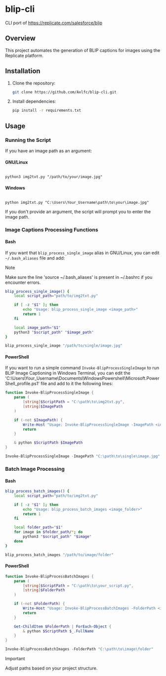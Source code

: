 # blip-cli
CLI port of https://replicate.com/salesforce/blip

## Overview

This project automates the generation of BLIP captions for images using the Replicate platform.

## Installation

1. Clone the repository:

    ```bash
    git clone https://github.com/Axlfc/blip-cli.git
    ```

2. Install dependencies:

    ```bash
    pip install -r requirements.txt
    ```

## Usage

### Running the Script

If you have an image path as an argument:

#### GNU/Linux

<code>
python3 img2txt.py "/path/to/your/image.jpg"
</code>

#### Windows

<code>
python img2txt.py "C:\Users\Your_Username\path\to\your\image.jpg"
</code>

If you don't provide an argument, the script will prompt you to enter the image path.

### Image Captions Processing Functions

#### Bash
If you want that `blip_process_single_image` alias in GNU/Linux, you can edit `~/.bash_aliases` file and add:

> [!NOTE]  
> Make sure the line 'source ~/.bash_aliases' is present in ~/.bashrc if you encounter errors.

```bash
blip_process_single_image() {
    local script_path="path/to/img2txt.py"

    if [ -z "$1" ]; then
        echo "Usage: blip_process_single_image <image_path>"
        return 1
    fi

    local image_path="$1"
    python3 "$script_path" "$image_path"
}

blip_process_single_image "/path/to/single/image.jpg"
```

#### PowerShell
If you want to run a simple command `Invoke-BlipProcessSingleImage` to run BLIP Image Captioning in Windows Terminal, 
you can edit the 'C:\Users\Your_Username\Documents\WindowsPowershell\Microsoft.PowerShell_profile.ps1' file and add to it the following lines:

```powershell
function Invoke-BlipProcessSingleImage {
    param (
        [string]$ScriptPath = "C:\path\to\img2txt.py",
        [string]$ImagePath
    )

    if (-not $ImagePath) {
        Write-Host "Usage: Invoke-BlipProcessSingleImage -ImagePath <image_path>"
        return
    }

    & python $ScriptPath $ImagePath
}

Invoke-BlipProcessSingleImage -ImagePath "C:\path\to\single\image.jpg"
```

### Batch Image Processing

#### Bash

```bash
blip_process_batch_images() {
    local script_path="path/to/img2txt.py"

    if [ -z "$1" ]; then
        echo "Usage: blip_process_batch_images <image_folder>"
        return 1
    fi

    local folder_path="$1"
    for image in $folder_path/*; do
        python3 "$script_path" "$image"
    done
}

blip_process_batch_images "/path/to/image/folder"
```

#### PowerShell

```powershell
function Invoke-BlipProcessBatchImages {
    param (
        [string]$ScriptPath = "C:\path\to\your_script.py",
        [string]$FolderPath
    )

    if (-not $FolderPath) {
        Write-Host "Usage: Invoke-BlipProcessBatchImages -FolderPath <image_folder>"
        return
    }

    Get-ChildItem $FolderPath | ForEach-Object {
        & python $ScriptPath $_.FullName
    }
}

Invoke-BlipProcessBatchImages -FolderPath "C:\path\to\image\folder"
```

> [!IMPORTANT]
> Adjust paths based on your project structure.
